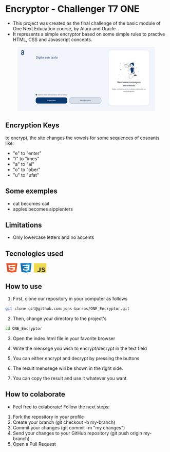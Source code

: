 # Encryptor - Challenger T7 ONE

- This project was created as the final challenge of the basic module of One Next Education course, by Alura and Oracle.
- It represents a simple encryptor based on some simple rules to practive HTML, CSS and Javascript concepts.

<div>
    <p align="center">
        <img src="assets/site.png" height="200" tittle="site"> 
    </p>
</div>

## Encryption Keys

to encrypt, the site changes the vowels for some sequences of cosoants like:

- "e" to "enter"
- "i" to "imes"
- "a" to "ai"
- "o" to "ober"
- "u" to "ufat"

## Some exemples

- cat becomes cait
- apples becomes aipplenters

## Limitations

- Only lowercase letters and no accents

## Tecnologies used

<div style="display: inline_block">
    <img align="center" alt="Joas-html" height="30" width="40" src="https://raw.githubusercontent.com/devicons/devicon/master/icons/html5/html5-original.svg">
    <img align="center" alt="Joas-css" height="30" width="40" src="https://github.com/devicons/devicon/raw/master/icons/css3/css3-original.svg">
    <img align="center" alt="Joas-javascript" height="30" width="40" src="https://github.com/devicons/devicon/raw/master/icons/javascript/javascript-original.svg">
</div>

## How to use

1. First, clone our repository in your computer as follows

 ```bash
 git clone git@github.com:joas-barros/ONE_Encryptor.git
```
2. Then, change your directory to the project's

 ```bash
 cd ONE_Encryptor
```
3. Open the index.html file in your favorite browser

4. Write the mensege you wish to encrypt/decrypt in the text field

5. You can either encrypt and decrypt by pressing the buttons

6. The result menssege will be shown in the right side.

7. You can copy the result and use it whatever you want.

## How to colaborate

- Feel free to colaborate! Follow the next steps:

1. Fork the repository in your profile
2. Create your branch (git checkout -b my-branch)
3. Commit your changes (git commit -m "my changes")
4. Send your changes to your GitHub repository (git push origin my-branch)
5. Open a Pull Request
